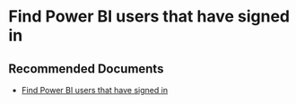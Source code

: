   <properties
	pageTitle="find power bi users who have signed in"
	description="find power bi users who have signed in"
	service="microsoft.PowerBIDedicated"
	resource="capacities"
	authors="pjfreitas"
	ms.author="pfreitas"	
	displayOrder="1160"
	selfHelpType="generic"
	supportTopicIds="32628104"
	productPesIds="16334"
	cloudEnvironments="public, MoonCake, fairfax" 
	articleId="d1ca6f57-2ffc-4a12-717d-9bd3b08bd869"
	ownershipId="ASEP_ContentService_Placeholder"
/>

# Find Power BI users that have signed in

## **Recommended Documents**

* [Find Power BI users that have signed in](https://docs.microsoft.com/power-bi/service-admin-access-usage)
